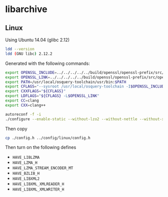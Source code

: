 # libarchive

## Linux

Using Ubuntu 14.04 (glibc 2.12)

```sh
ldd --version
ldd (GNU libc) 2.12.2
```

Generated with the following commands:

```sh
export OPENSSL_INCLUDE=../../../../../build/openssl/openssl-prefix/src/openssl/include
export OPENSSL_LINK=../../../../../build/openssl/openssl-prefix/src/openssl
export PATH=/usr/local/osquery-toolchain/usr/bin:$PATH
export CFLAGS="--sysroot /usr/local/osquery-toolchain -I$OPENSSL_INCLUDE"
export CXXFLAGS="${CFLAGS}"
export LDFLAGS="${CFLAGS} -L$OPENSSL_LINK"
export CC=clang
export CXX=clang++

autoreconf -f -i
./configure --enable-static --without-lzo2 --without-nettle --without-xml2 --with-openssl --with-expat --enable-static
```

Then copy

```sh
cp ./config.h ../config/linux/config.h
```

Then turn on the following defines

- `HAVE_LIBLZMA`
- `HAVE_LZMA_H`
- `HAVE_LZMA_STREAM_ENCODER_MT`
- `HAVE_BZLIB_H`
- `HAVE_LIBXML2`
- `HAVE_LIBXML_XMLREADER_H`
- `HAVE_LIBXML_XMLWRITER_H`
